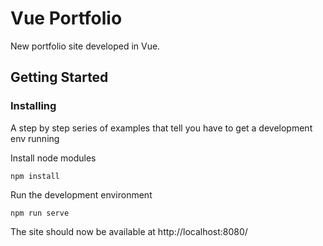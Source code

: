# Vue Portfolio

New portfolio site developed in Vue.

## Getting Started

### Installing

A step by step series of examples that tell you have to get a development env running

Install node modules

```
npm install
```

Run the development environment

```
npm run serve
```

The site should now be available at http://localhost:8080/